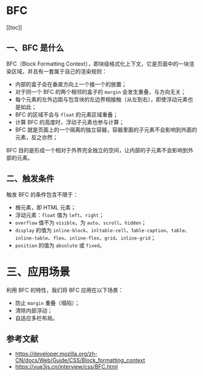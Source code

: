 # BFC

[[toc]]

## 一、BFC 是什么

BFC（Block Formatting Context），即块级格式化上下文，它是页面中的一块渲染区域，并且有一套属于自己的渲染规则：

- 内部的盒子会在垂直方向上一个接一个的放置；
- 对于同一个 BFC 的两个相邻的盒子的 `margin` 会发生重叠，与方向无关；
- 每个元素的左外边距与包含块的左边界相接触（从左到右），即使浮动元素也是如此；
- BFC 的区域不会与 `float` 的元素区域重叠；
- 计算 BFC 的高度时，浮动子元素也参与计算；
- BFC 就是页面上的一个隔离的独立容器，容器里面的子元素不会影响到外面的元素，反之亦然；

BFC 目的是形成一个相对于外界完全独立的空间，让内部的子元素不会影响到外部的元素。

## 二、触发条件

触发 BFC 的条件包含不限于：

- 根元素，即 HTML 元素；
- 浮动元素：`float` 值为 `left`、`right`；
- `overflow` 值不为 `visible`，为 `auto`、`scroll`、`hidden`；
- `display` 的值为 `inline-block`、`inltable-cell`、t`able-caption`、`table`、`inline-table`、`flex`、`inline-flex`、`grid`、`inline-grid`；
- `position` 的值为 `absolute` 或 `fixed`。

# 三、应用场景

利用 BFC 的特性，我们将 BFC 应用在以下场景：

- 防止 `margin` 重叠（塌陷）；
- 清除内部浮动；
- 自适应多栏布局。

## 参考文献

- https://developer.mozilla.org/zh-CN/docs/Web/Guide/CSS/Block_formatting_context
- https://vue3js.cn/interview/css/BFC.html

